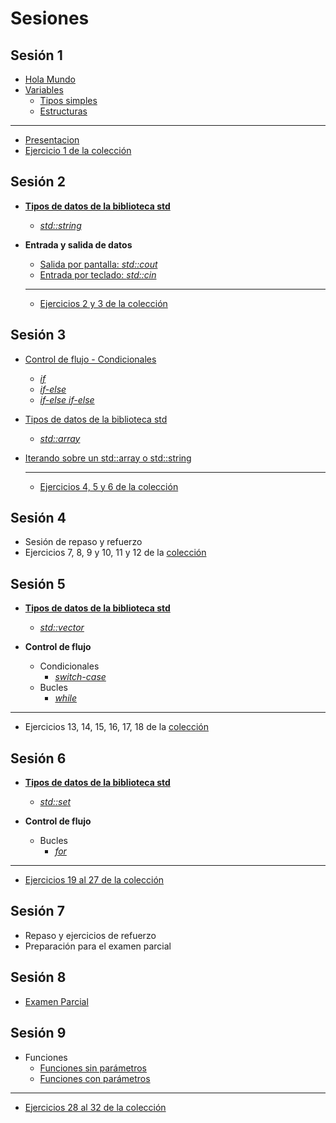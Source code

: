# Sesiones

## Sesión 1

  * [Hola Mundo](./temario/holamundo/README.md)
  * [Variables](./temario/variables/README.md)
    * [Tipos simples](./temario/variables/tipossimples.md)
    * [Estructuras](./temario/variables/estructuras.md)
  
  -------------------------------------------------------

  * [Presentacion](./presentaciones/Sesion1.pdf)
  * [Ejercicio 1 de la colección](./EJERCICIOS.md)

## Sesión 2
  * **[Tipos de datos de la biblioteca std](./temario/datosstd/README.md)**
      * [_std::string_](./temario/datosstd/string.md) 

  * **Entrada y salida de datos**
    * [Salida por pantalla: _std::cout_](./temario/inout/cincout.md)
    * [Entrada por teclado: _std::cin_](./temario/inout/cincout.md)
    
    --------------------------------------------------------

    * [Ejercicios 2 y 3 de la colección](./EJERCICIOS.md)

## Sesión 3
  * [Control de flujo - Condicionales](./temario/flujo/README.md)
    * [_if_](./temario/flujo/ifelse.md)
    * [_if-else_](./temario/flujo/ifelse.md)
    * [_if-else if-else_](./temario/flujo/ifelse.md)
  * [Tipos de datos de la biblioteca std](./temario/datosstd/README.md)
    * [_std::array_](./temario/datosstd/array.md)
  * [Iterando sobre un std::array o std::string](./temario/flujo/forelem.md)

    --------------------------------------------------------

    * [Ejercicios 4, 5 y 6 de la colección](./EJERCICIOS.md)

## Sesión 4
  * Sesión de repaso y refuerzo
  * Ejercicios 7, 8, 9 y 10, 11 y 12 de la [colección](./EJERCICIOS.md)


## Sesión 5

  * **[Tipos de datos de la biblioteca std](./temario/datosstd/README.md)**
      * [_std::vector_](./temario/datosstd/vector.md)

  * **Control de flujo**
    * Condicionales
      * [_switch-case_](./temario/flujo/switch.md)
    * Bucles
      * [_while_](./temario/flujo/while.md)

--------------------------------------------------------

  * Ejercicios 13, 14, 15, 16, 17, 18 de la [colección](./EJERCICIOS.md)

## Sesión 6

  * **[Tipos de datos de la biblioteca std](./temario/datosstd/README.md)**
      * [_std::set_](./temario/datosstd/set.md)

  * **Control de flujo**
    * Bucles
      * [_for_](./temario/flujo/for.md)

--------------------------------------------------------

  * [Ejercicios 19 al 27 de la colección](./EJERCICIOS.md)

## Sesión 7

  * Repaso y ejercicios de refuerzo
  * Preparación para el examen parcial

## Sesión 8

  * [Examen Parcial](examenes/1920/parcial/ExamenParcial_31_10_2019.pdf)

## Sesión 9
  * Funciones
    * [Funciones sin parámetros](temario/funciones/sinparams.md)
    * [Funciones con parámetros](temario/funciones/conparams.md)

  --------------------------------------------------------

  * [Ejercicios 28 al 32 de la colección](./EJERCICIOS.md)